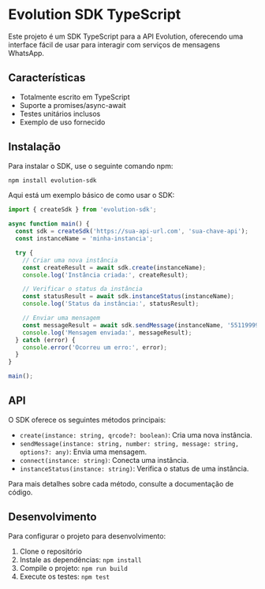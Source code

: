 # Evolution SDK TypeScript

Este projeto é um SDK TypeScript para a API Evolution, oferecendo uma interface fácil de usar para interagir com serviços de mensagens WhatsApp.

## Características

- Totalmente escrito em TypeScript
- Suporte a promises/async-await
- Testes unitários inclusos
- Exemplo de uso fornecido

## Instalação

Para instalar o SDK, use o seguinte comando npm:

```bash
npm install evolution-sdk
```
Aqui está um exemplo básico de como usar o SDK:

```typescript
import { createSdk } from 'evolution-sdk';

async function main() {
  const sdk = createSdk('https://sua-api-url.com', 'sua-chave-api');
  const instanceName = 'minha-instancia';

  try {
    // Criar uma nova instância
    const createResult = await sdk.create(instanceName);
    console.log('Instância criada:', createResult);

    // Verificar o status da instância
    const statusResult = await sdk.instanceStatus(instanceName);
    console.log('Status da instância:', statusResult);

    // Enviar uma mensagem
    const messageResult = await sdk.sendMessage(instanceName, '5511999999999', 'Olá, mundo!');
    console.log('Mensagem enviada:', messageResult);
  } catch (error) {
    console.error('Ocorreu um erro:', error);
  }
}

main();
```

## API

O SDK oferece os seguintes métodos principais:

- `create(instance: string, qrcode?: boolean)`: Cria uma nova instância.
- `sendMessage(instance: string, number: string, message: string, options?: any)`: Envia uma mensagem.
- `connect(instance: string)`: Conecta uma instância.
- `instanceStatus(instance: string)`: Verifica o status de uma instância.

Para mais detalhes sobre cada método, consulte a documentação de código.

## Desenvolvimento

Para configurar o projeto para desenvolvimento:

1. Clone o repositório
2. Instale as dependências: `npm install`
3. Compile o projeto: `npm run build`
4. Execute os testes: `npm test`
